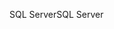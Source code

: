 <span data-ttu-id="92a35-101">SQL Server</span><span class="sxs-lookup"><span data-stu-id="92a35-101">SQL Server</span></span>